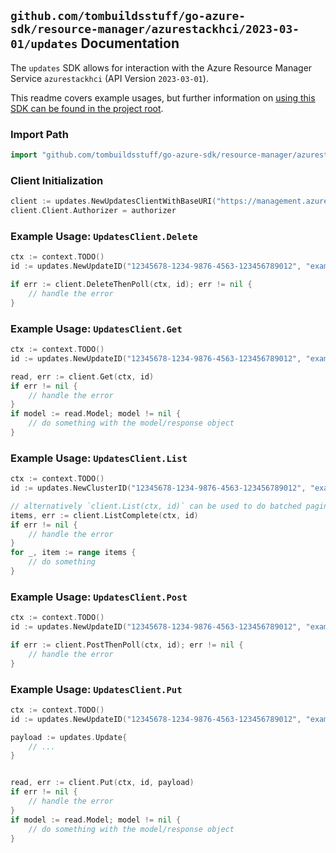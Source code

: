 
## `github.com/tombuildsstuff/go-azure-sdk/resource-manager/azurestackhci/2023-03-01/updates` Documentation

The `updates` SDK allows for interaction with the Azure Resource Manager Service `azurestackhci` (API Version `2023-03-01`).

This readme covers example usages, but further information on [using this SDK can be found in the project root](https://github.com/tombuildsstuff/go-azure-sdk/tree/main/docs).

### Import Path

```go
import "github.com/tombuildsstuff/go-azure-sdk/resource-manager/azurestackhci/2023-03-01/updates"
```


### Client Initialization

```go
client := updates.NewUpdatesClientWithBaseURI("https://management.azure.com")
client.Client.Authorizer = authorizer
```


### Example Usage: `UpdatesClient.Delete`

```go
ctx := context.TODO()
id := updates.NewUpdateID("12345678-1234-9876-4563-123456789012", "example-resource-group", "clusterValue", "updateValue")

if err := client.DeleteThenPoll(ctx, id); err != nil {
	// handle the error
}
```


### Example Usage: `UpdatesClient.Get`

```go
ctx := context.TODO()
id := updates.NewUpdateID("12345678-1234-9876-4563-123456789012", "example-resource-group", "clusterValue", "updateValue")

read, err := client.Get(ctx, id)
if err != nil {
	// handle the error
}
if model := read.Model; model != nil {
	// do something with the model/response object
}
```


### Example Usage: `UpdatesClient.List`

```go
ctx := context.TODO()
id := updates.NewClusterID("12345678-1234-9876-4563-123456789012", "example-resource-group", "clusterValue")

// alternatively `client.List(ctx, id)` can be used to do batched pagination
items, err := client.ListComplete(ctx, id)
if err != nil {
	// handle the error
}
for _, item := range items {
	// do something
}
```


### Example Usage: `UpdatesClient.Post`

```go
ctx := context.TODO()
id := updates.NewUpdateID("12345678-1234-9876-4563-123456789012", "example-resource-group", "clusterValue", "updateValue")

if err := client.PostThenPoll(ctx, id); err != nil {
	// handle the error
}
```


### Example Usage: `UpdatesClient.Put`

```go
ctx := context.TODO()
id := updates.NewUpdateID("12345678-1234-9876-4563-123456789012", "example-resource-group", "clusterValue", "updateValue")

payload := updates.Update{
	// ...
}


read, err := client.Put(ctx, id, payload)
if err != nil {
	// handle the error
}
if model := read.Model; model != nil {
	// do something with the model/response object
}
```
